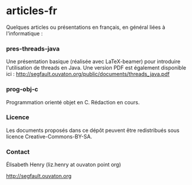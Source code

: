 articles-fr
===========

Quelques articles ou présentations en français, en général liées à
l'informatique :

### pres-threads-java ###

Une présentation basique (réalisée avec LaTeX-beamer) pour introduire
l'utilisation de threads en Java. Une version PDF est également
disponible ici :
http://segfault.ouvaton.org/public/documents/threads_java.pdf

### prog-obj-c ###

Programmation orienté objet en C. Rédaction en cours.

### Licence ###

Les documents proposés dans ce dépôt peuvent être redistribués sous
licence Creative-Commons-BY-SA.

### Contact ###

Élisabeth Henry (liz.henry at ouvaton point org)

http://segfault.ouvaton.org



